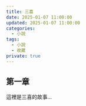 ```yaml
---
title: 三喜
date: 2025-01-07 11:00:00
updated: 2025-01-07 11:00:00
categories: 
  - 小說
tags: 
  - 小說
  - 收藏
private: true
---
```


<!-- 這是一篇私密小說，只會在本地顯示，不會發布到公開網站 -->

## 第一章

這裡是三喜的故事...
